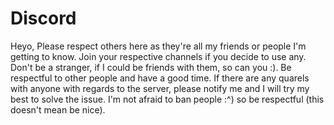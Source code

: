 # Discord

Heyo, Please respect others here as they're all my friends or people I'm getting to know. 
Join your respective channels if you decide to use any. 
Don't be a stranger, if I could be friends with them, so can you :). 
Be respectful to other people and have a good time. 
If there are any quarels with anyone with regards to the server, please notify me and I will try my best to solve the issue. 
I'm not afraid to ban people :^) so be respectful (this doesn't mean be nice).
